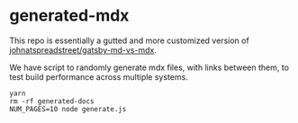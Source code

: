 # generated-mdx

This repo is essentially a gutted and more customized version of [johnatspreadstreet/gatsby-md-vs-mdx](https://github.com/johnatspreadstreet/gatsby-md-vs-mdx).

We have script to randomly generate mdx files, with links between them, to test build performance across multiple systems.

```
yarn
rm -rf generated-docs
NUM_PAGES=10 node generate.js
```
